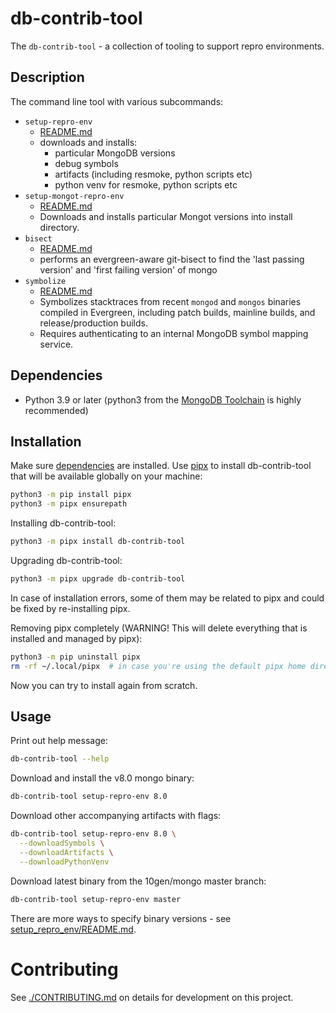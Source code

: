 # db-contrib-tool

The `db-contrib-tool` - a collection of tooling to support repro environments.

## Description

The command line tool with various subcommands:
- `setup-repro-env`
  - [README.md](src/db_contrib_tool/setup_repro_env/README.md)
  - downloads and installs:
    - particular MongoDB versions
    - debug symbols
    - artifacts (including resmoke, python scripts etc)
    - python venv for resmoke, python scripts etc
- `setup-mongot-repro-env`
  - [README.md](src/db_contrib_tool/setup_mongot_repro_env/README.md)
  - Downloads and installs particular Mongot versions into install directory.
- `bisect`
  - [README.md](src/db_contrib_tool/evg_aware_bisect/README.md)
  - performs an evergreen-aware git-bisect to find the 'last passing version' and 'first failing version' of mongo
- `symbolize`
  - [README.md](src/db_contrib_tool/symbolizer/README.md)
  - Symbolizes stacktraces from recent `mongod` and `mongos` binaries compiled in Evergreen, including patch builds, mainline builds, and release/production builds.
  - Requires authenticating to an internal MongoDB symbol mapping service.

## Dependencies

- Python 3.9 or later (python3 from the [MongoDB Toolchain](https://github.com/10gen/toolchain-builder/blob/master/INSTALL.md) is highly recommended)

## Installation

Make sure [dependencies](#dependencies) are installed.
Use [pipx](https://pypa.github.io/pipx/) to install db-contrib-tool that will be available globally on your machine:

```bash
python3 -m pip install pipx
python3 -m pipx ensurepath
```

Installing db-contrib-tool:

```bash
python3 -m pipx install db-contrib-tool
```

Upgrading db-contrib-tool:

```bash
python3 -m pipx upgrade db-contrib-tool
```

In case of installation errors, some of them may be related to pipx and could be fixed by re-installing pipx.

Removing pipx completely (WARNING! This will delete everything that is installed and managed by pipx):

```bash
python3 -m pip uninstall pipx
rm -rf ~/.local/pipx  # in case you're using the default pipx home directory
```

Now you can try to install again from scratch.

## Usage

Print out help message:

```bash
db-contrib-tool --help
```

Download and install the v8.0 mongo binary:
```sh
db-contrib-tool setup-repro-env 8.0
```

Download other accompanying artifacts with flags:
```sh
db-contrib-tool setup-repro-env 8.0 \
  --downloadSymbols \
  --downloadArtifacts \
  --downloadPythonVenv
```

Download latest binary from the 10gen/mongo master branch:
```sh
db-contrib-tool setup-repro-env master
```

There are more ways to specify binary versions - see [setup_repro_env/README.md](src/db_contrib_tool/setup_repro_env/README.md).

# Contributing

See [./CONTRIBUTING.md](./CONTRIBUTING.md) on details for development on this project.
